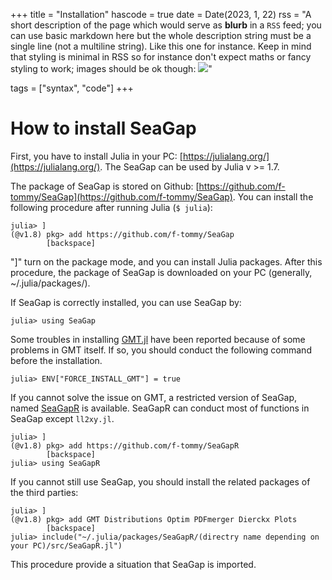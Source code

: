 +++
title = "Installation"
hascode = true
date = Date(2023, 1, 22)
rss = "A short description of the page which would serve as **blurb** in a `RSS` feed; you can use basic markdown here but the whole description string must be a single line (not a multiline string). Like this one for instance. Keep in mind that styling is minimal in RSS so for instance don't expect maths or fancy styling to work; images should be ok though: ![](https://upload.wikimedia.org/wikipedia/en/3/32/Rick_and_Morty_opening_credits.jpeg)"

tags = ["syntax", "code"]
+++


# How to install SeaGap

First, you have to install Julia in your PC: [https://julialang.org/](https://julialang.org/).
The SeaGap can be used by Julia v >= 1.7.

The package of SeaGap is stored on Github: [https://github.com/f-tommy/SeaGap](https://github.com/f-tommy/SeaGap).
You can install the following procedure after running Julia (`$ julia`):

```julia-repl
julia> ]
(@v1.8) pkg> add https://github.com/f-tommy/SeaGap
        [backspace]
```

"]" turn on the package mode, and you can install Julia packages.
After this procedure, the package of SeaGap is downloaded on your PC (generally,  ~/.julia/packages/).

If SeaGap is correctly installed, you can use SeaGap by:

```julia-repl
julia> using SeaGap
```

Some troubles in installing [GMT.jl](https://github.com/GenericMappingTools/GMT.jl) have been reported because of some problems in GMT itself.
If so, you should conduct the following command before the installation.

```julia-repl
julia> ENV["FORCE_INSTALL_GMT"] = true
```

If you cannot solve the issue on GMT, a restricted version of SeaGap, named [SeaGapR](https://github.com/f-tommy/SeaGapR) is available. SeaGapR can conduct most of functions in SeaGap except `ll2xy.jl`.

```julia-repl
julia> ]
(@v1.8) pkg> add https://github.com/f-tommy/SeaGapR
        [backspace]
julia> using SeaGapR
```

If you cannot still use SeaGap, you should install the related packages of the third parties:
```julia-repl
julia> ]
(@v1.8) pkg> add GMT Distributions Optim PDFmerger Dierckx Plots
        [backspace]
julia> include("~/.julia/packages/SeaGapR/(directry name depending on your PC)/src/SeaGapR.jl")
```

This procedure provide a situation that SeaGap is imported.
 
